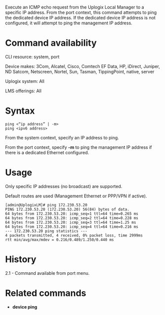 <!-- 5.4 -->

Execute an ICMP echo request from the Uplogix Local Manager to a specific IP address. From the port context, this command attempts to ping the dedicated device IP address. If the dedicated device IP address is not configured, it will attempt to ping the management IP address. 

# Command availability 

CLI resource: system, port

Device makes: 3Com, Alcatel, Cisco, Comtech EF Data, HP, iDirect, Juniper, ND Satcom, Netscreen, Nortel, Sun, Tasman, TippingPoint, native, server

Uplogix system: All

LMS offerings: All

# Syntax

```
ping <“ip address” | -m>
ping <ipv6 address>
```

From the system context, specify an IP address to ping.

From the port context, specify **-m** to ping the management IP address if there is a dedicated Ethernet configured.

# Usage 

Only specific IP addresses (no broadcast) are supported.

Default routes are used (Management Ethernet or PPP/VPN if active).

```
[admin@UplogixLM]# ping 172.230.53.20
PING 172.230.53.20 (172.230.53.20) 56(84) bytes of data.
64 bytes from 172.230.53.20: icmp_seq=1 ttl=64 time=0.265 ms
64 bytes from 172.230.53.20: icmp_seq=2 ttl=64 time=0.228 ms
64 bytes from 172.230.53.20: icmp_seq=3 ttl=64 time=1.25 ms
64 bytes from 172.230.53.20: icmp_seq=4 ttl=64 time=0.216 ms
--- 172.230.53.20 ping statistics ---
4 packets transmitted, 4 received, 0% packet loss, time 2999ms
rtt min/avg/max/mdev = 0.216/0.489/1.250/0.440 ms
```

# History 

2.1 - Command available from port menu.

# Related commands 

- **device ping**
